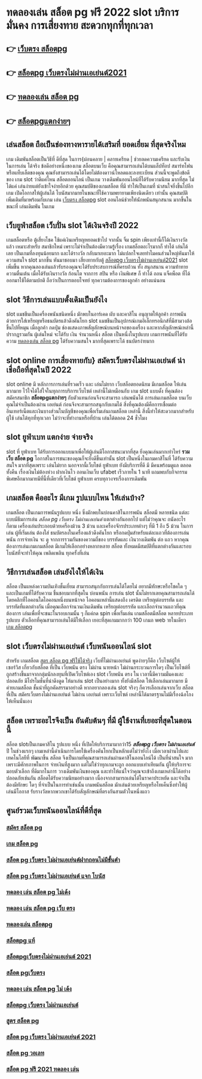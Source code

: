 # ทดลองเล่น สล็อต pg ฟรี 2022  slot  บริการมั่นคง การเสี่ยงทาย สะดวกทุกที่ทุกเวลา

## 👉 [เว็บตรง สล็อตpg](https://m.gamblerape.com/login)
## 👉 [สล็อตpg เว็บตรงไม่ผ่านเอเย่นต์2021](https://m.gamblerape.com/login)
## 👉 [ทดลองเล่น สล็อต pg](https://m.gamblerape.com/login?action=register)
## 👉 [สล็อตpgแตกง่ายๆ](https://m.gamblerape.com/login)

## เล่นสล็อต ถือเป็นช่องทางหารายได้เสริมที่ ยอดเยี่ยม ที่สุดจริงไหม

เกม เดิมพันสล็อตเป็นวิธีที่ ดีที่สุด ในการ{ผ่อนคลาย | คลายเครียด | ช่วยลดความเครียด และรับเงินในการเล่น ได้จริง ข้อดีอย่างหนึ่งของเกม สล็อตบนเว็บ คือคุณสามารถเล่นได้บนแล็ปท็อป สมาร์ทโฟน หรือแท็บเล็ตของคุณ คุณยังสามารถเล่นได้โดยไม่ต้องดาวน์โหลดและลงทะเบียน ส่วนนี้จะพูดถึงข้อดีของ เกม slot ว่าดีแค่ไหน  สล็อตออนไลน์ เป็นเกม  วางเดิมพันออนไลน์ที่ได้รับความนิยม มากที่สุด  ไม่ได้แค่ เล่นง่ายแต่ยังเข้าใจง่ายอีกด้วย คุณสมบัติของเกมสล็อต ที่มี ทำให้เป็นเกมที่ น่าสนใจยิ่งขึ้นไปอีกเกม เปิดโอกาสให้ผู้เล่นได้ โบนัสมากมายในขณะที่ใช้ความพยายามเพียงนิดเดียว เท่านั้น คุณสมบัติเพิ่มเติมที่มาพร้อมกับเกม เล่น [เว็บตรง สล็อตpg](https://m.gamblerape.com/login) slot ออนไลน์ช่วยให้นักพนันสนุกสนาน มากขึ้นในขณะที่ เล่นเดิมพัน ในเกม


## เว็บยูฟ่าสล็อต  เว็บปั่น slot ได้เงินจริงปี 2022

 เกมสล็อตหรือ ตู้เสี่ยงโชค ใช้แค่เงินเหรียญหยอดเข้าไป จากนั้น จิ้ม  spin เพียงเท่านี้ก็ได้เงินรางวัล แล้ว เหมาะสำหรับ สมาชิกใหม่ เพราะไม่จำเป็นต้องมีความรู้เรื่อง เกมสล็อตอะไรมากก็ ทำได้ เล่นได้เลย เป็นเกมที่ลงทุนน้อยมาก และได้รางวัล กลับมาเยอะมาก ไม่แปลกใจเลยทำไมคนส่วนใหญ่หันมาให้ความสนใจ slot มากขึ้น หันมาชอบมา เสี่ยงทายกับตู้  [สล็อตpg เว็บตรงไม่ผ่านเอเย่นต์2021](https://m.gamblerape.com/login?action=register) slot เพิ่มขึ้น หากคุณลองเล่นแล้วรับรองคุณจะได้รับประสบการณ์ที่ครบถ้วน ทั้ง สนุกสนาน  ความท้าทาย ความตื่นเต้น เมื่อได้รับเงินรางวัล ก้อนโต จากการ  สปิน หรือ เงินพิเศษ ก็ ทำได้ ถอน  แจ็คพ็อต ที่ได้ออกมาใช้ได้ตามปกติ ถือว่าเป็นการตอบโจทย์ ทุกความต้องการของลูกค้า อย่างแน่นอน 


##  slot  วิธีการเล่นแบบดั้งเดิมเป็นยังไง

 slot แมชชีนเป็นเครื่องพนันชนิดหนึ่ง มักพบในอาร์เคด ผับ และคาสิโน อนุญาตให้ลูกค้า   การพนัน ด้วยการใส่เหรียญหรือธนบัตรแล้วดึงคันโยก  slot แมชชีนเป็นอุปกรณ์เกมอิเล็กทรอนิกส์ที่มีสามวงล้อขึ้นไปที่หมุน เมื่อลูกค้า กดปุ่ม ช่องแสดงภาพสัญลักษณ์บนหน้าจอของเครื่อง และหากสัญลักษณ์เหล่านี้ปรากฏรวมกัน  ผู้เล่นใหม่ จะได้รับ เงิน จำนวนหนึ่ง สล็อต เป็นหนึ่งในรูปแบบ  เกมการพนันที่ได้รับความ [ทดลองเล่น สล็อต pg](https://m.gamblerape.com/login)  ได้รับความสนใจ มากที่สุดเพราะได้ ธนบัตรง่ายมาก


##  slot online  การเสี่ยงทายกับ} สมัครเว็บตรงไม่ผ่านเอเย่นต์   น่าเชื่อถือที่สุดในปี 2022 

 slot online มี หลักการการเล่นที่รวดเร็ว  และ เล่นไม่ยาก  เว็บสล็อตยอดนิยม มีเกมสล็อต ให้เล่นมากมาย ไว้ใจได้ใส่ใจในทุกการบริการเว็บไซต์ เหล่านี้ไม่เหมือนกับ เกม slot แบบดั้ง ที่คุณต้อง สมัครสมาชิก **สล็อตpgแตกง่ายๆ** กับตัวแทนก่อนจึงจะสามารถ เล่นพนันได้ การเล่นเกมสล็อต บนเว็บ คุณไม่จำเป็นต้องผ่าน เอเย่นต์ ก่อนจึงจะสามารถสนุกกับเกมได้ สิ่งที่คุณต้องมีคือการเชื่อมต่ออินเทอร์เน็ตและเงินบางส่วนในบัญชีของคุณเพื่อเริ่มเล่นเกมสล็อต เหล่านี้ สิ่งนี้ทำให้สะดวกมากสำหรับผู้ใช้ เล่นได้ทุกที่ทุกเวลา ไม่ว่าจะที่ทำงานหรือที่บ้าน เล่นได้ตลอด 24 ชั่วโมง

##  slot  ยูฟ่าเบท แตกง่าย จ่ายจริง

 slot ที่ ยูฟ่าเบท   ได้รับการออกแบบมาเพื่อให้ผู้เล่นมีโอกาสชนะมากที่สุด ยิ่งคุณเล่นมากเท่าไหร่ **รวมเว็บ สล็อต pg** โอกาสในการชนะของคุณก็จะยิ่งดีขึ้นเท่านั้น  slot เป็นหนึ่งในเกมคาสิโนที่  ได้รับความสนใจ มากที่สุดเพราะ เล่นไม่ยาก  นอกจากนี้เว็บไชต์ ยูฟ่าเบท  ยังมีบริการที่ดี มี มีคนพร้อมดูแล ตลอดทั้งคืน  เรื่องเงินไม่ต้องห่วง ฝากเงินไว   ถอนเงินเว็บ ufabet  เร็วภายใน 1 นาที แถมพบกับกิจกรรม  พิเศษอีกมากมายมีที่นี้ที่เดียวที่เว็บไชต์ ยูฟ่าเบท   ครบทุกวงจรเรื่องการเดิมพัน 


##  เกมสล็อต คืออะไร มีเกม รูปแบบไหน ให้เล่นบ้าง?

เกมสล็อต เป็นเกมการพนันรูปแบบ หนึ่ง ซึ่งมักพบในบ่อนคาสิโนการพนัน สล็อตมี หลายชนิด แต่ละแบบมีธีมการเล่น  *สล็อต pg เว็บตรง ไม่ผ่านเอเย่นต์*  แตกต่างกันออกไป แต่ไม่ว่าคุณจะ ถนัดอะไรก็ตาม เครื่องเล่นประกอบด้วยเครื่องม้วน 3 ม้วน และเครื่องจักรประเภทต่างๆ  ที่มี 1 ถึง 5 ม้วน ในการเล่น ผู้ที่เริ่มเล่น ต้องใส่ ธนบัตรลงในเครื่องแล้วดึงคันโยก หรือกดปุ่มสำหรับแต่ละแถวที่ต้องการเล่นพนัน การจ่ายเงิน จะ ดู จากการรวมกันของความถี่ของ บรรทัดและ เงินวางเดิมพัน ต่อ แถว  หากคุณต้องการเล่นเกมเกมสล็อต มีเกมให้เลือกอย่างหลากหลาย  สล็อต ทั้งหมดมีสมบัติที่แตกต่างกันและรอบโบนัสที่จะทำให้คุณ เพลิดเพลิน ทุกครั้งที่เล่น


## วิธีการเล่นสล็อต เล่นยังไงให้ได้เงิน
สล็อต เป็นแหล่งความบันเทิงชั้นเยี่ยม สามารถสนุกกับการเล่นได้โดยไม่ อยากมีทักษะหรือโชคใด ๆ และเป็นเกมที่ได้รับความ ชื่นชอบมากที่สุดใน บ่อนพนัน การเล่น slot นั้นไม่ยากเลยคุณสามารถเล่นได้โดยคลิกที่ไอคอนใดไอคอนหนึ่งบนหน้าจอ ไอคอนเหล่านี้แสดงถึง เครดิต  เหรียญต่อบรรทัด และบรรทัดที่แตกต่างกัน  เมื่อคุณเลือกจำนวนเงินเดิมพัน   เหรียญต่อบรรทัด และเลือกจำนวนแถวที่คุณต้องการ เล่นเพื่อที่จะชนะในรอบเกมนั้น ๆ ก็แค่กด   spin เพื่อเริ่มเล่น เกมสล็อตมีสล็อต หลายประเภท รูปแบบ ตัวเลือกที่คุณสามารถเล่นได้มีให้เลือก เยอะที่สุดเกมมากกว่า 100 เกมภ web ายในเดียว [เกม สล็อตpg](https://www.gamblerape.com/)

##  slot เว็บตรงไม่ผ่านเอเย่นต์   เว็บพนันออนไลน์  slot 

สำหรับ เกมสล็อต [สูตร สล็อต pg ฟรีใช้ได้จริง](https://m.gamblerape.com/login?action=register)  เว็บที่ไม่ผ่านเอเย่นต์ พูดง่ายๆก็คือ เว็บไซต์ผู้ให้ เซอร์วิส เกี่ยวกับสล็อต  ที่เป็น  เว็บพนัน ตรง   ไม่ผ่าน นายหน้า  ไม่ผ่านกระบวนการใดๆ เป็นเว็บไซต์ที่ถูกสร้างขึ้นมาจากกลุ่มนักลงทุนที่เปิดเว็บไซต์เอง  slot   เว็บพนัน ตรง  ใน เวลานี้มีความมั่นคงและปลอดภัย มีโปรโมชั่นที่น่าดึงดูด ให้มาเล่น slot เป็นอย่างมาก ทั้งยังมีสล็อต ให้เลือกเล่นมากมาย มีค่ายเกมสล็อต ชั้นนำที่ถูกคัดสรรมาอย่างดี หากอยากลองเล่น slot จริงๆ ก็ควรเลือกเล่นจากเว็บ สล็อต ที่เป็น  สมัครเว็บตรงไม่ผ่านเอเย่นต์   ไม่ผ่าน เอเย่นต์  เพราะเว็บไซต์ เหล่านี้ได้มาตรฐานไม่มีเรื่องฉ้อโกงให้เห็นนั่นเอง


## สล็อต  เพราะอะไรจึงเป็น อันดับต้นๆ  ที่มี ผู้ใช้งานที่เยอะที่สุดในตอนนี้

 สล็อต slotเป็นเกมคาสิโน รูปแบบ หนึ่ง ที่เปิดให้บริการมามากว่า15 ***สล็อตpg เว็บตรง ไม่ผ่านเอเย่นต์*** ปี ในช่วงแรกๆ เกมเหล่านี้ดำเนินการโดยใช้เครื่องคันโยกเป็นหลักแต่ไม่ว่ายังไง เมื่อเวลาผ่านไปและเทคโนโลยีที่ พัฒนาขึ้น สล็อต จึงเป็นเกมที่คุณสามารถเล่นผ่านคาสิโนออนไลน์ได้ เป็นที่น่าสนใจ มากเพราะมีศักยภาพในการ จ่ายเงินที่สูงมาก แต่ไม่ใช่ว่าทุกเกมจะถูก ออกแบบเท่าเทียมกัน ผู้ให้บริการจะมอบตัวเลือก ที่ดีมากในการ วางเดิมพันเงินของคุณ และทำให้แน่ใจว่าคุณจะเข้าถึงเกมเหล่านี้ได้อย่างปลอดภัยเช่นกัน สล็อตได้รับความนิยมอย่างมาก เนื่องจากสามารถเล่นได้ในราคาประหยัด และจำเป็นต้องมีทักษะ ใดๆ ที่จำเป็นในการทำเช่นนั้น เกมพนันสล็อต มักเล่นด้วยเหรียญหรือโทเค็นซึ่งทำให้ผู้เล่นมีโอกาส รับรางวัลหากพวกเขาได้รับสัญลักษณ์ที่ตรงกันสามตัวในหนึ่งแถว


## ศูนย์รวมเว็บพนันออนไลน์ที่ดีที่สุด

### [สมัคร สล็อต pg](https://atom.io/themes/สมัคร%20สล็อต%20pg%20เว็บตรง%20ไม่ผ่านเอเย่นต์%20ปลอดภัยชัวร์%20%20111214)
### [เกม สล็อต pg](https://atom.io/themes/สมัคร%20สล็อต%20pg%20เว็บตรง%20ไม่ผ่านเอเย่นต์%20ปลอดภัยชัวร์%20%20111031)
### [สล็อต pg เว็บตรง ไม่ผ่านเอเย่นต์ฝากถอนไม่มีขั้นต่ํา](https://atom.io/themes/สมัคร%20สล็อต%20pg%20เว็บตรง%20ไม่ผ่านเอเย่นต์%20ปลอดภัยชัวร์%20%20111518)
### [สล็อต pg เว็บตรง ไม่ผ่านเอเย่นต์ แจก โบนัส](https://atom.io/themes/สมัคร%20สล็อต%20pg%20เว็บตรง%20ไม่ผ่านเอเย่นต์%20ปลอดภัยชัวร์%20%20111224)
### [ทดลอง เล่น สล็อต pg ไม่เด้ง](https://atom.io/themes/สมัคร%20สล็อต%20pg%20เว็บตรง%20ไม่ผ่านเอเย่นต์%20ปลอดภัยชัวร์%20%20111925)
### [ทดลอง เล่น สล็อต pg เว็บ ตรง](https://atom.io/themes/สมัคร%20สล็อต%20pg%20เว็บตรง%20ไม่ผ่านเอเย่นต์%20ปลอดภัยชัวร์%20%20110716)
### [ทดลองเล่น สล็อตpg](https://atom.io/themes/สมัคร%20สล็อต%20pg%20เว็บตรง%20ไม่ผ่านเอเย่นต์%20ปลอดภัยชัวร์%20%20110683)
### [สล็อตpg แท้](https://atom.io/themes/สมัคร%20สล็อต%20pg%20เว็บตรง%20ไม่ผ่านเอเย่นต์%20ปลอดภัยชัวร์%20%20111773)
### [สล็อตpgเว็บตรงไม่ผ่านเอเย่นต์ 2021](https://atom.io/themes/สมัคร%20สล็อต%20pg%20เว็บตรง%20ไม่ผ่านเอเย่นต์%20ปลอดภัยชัวร์%20%20110023)
### [สล็อต pgเว็บตรง](https://atom.io/themes/สมัคร%20สล็อต%20pg%20เว็บตรง%20ไม่ผ่านเอเย่นต์%20ปลอดภัยชัวร์%20%20110732)
### [ทดลอง เล่น สล็อต pg ไม่ เด้ง](https://atom.io/themes/สมัคร%20สล็อต%20pg%20เว็บตรง%20ไม่ผ่านเอเย่นต์%20ปลอดภัยชัวร์%20%20110753)
### [สล็อตpg เว็บตรง ไม่ผ่านเอเย่นต์](https://atom.io/themes/สมัคร%20สล็อต%20pg%20เว็บตรง%20ไม่ผ่านเอเย่นต์%20ปลอดภัยชัวร์%20%20110638)
### [สูตร สล็อต pg](https://atom.io/themes/สมัคร%20สล็อต%20pg%20เว็บตรง%20ไม่ผ่านเอเย่นต์%20ปลอดภัยชัวร์%20%20111415)
### [สล็อต pg เว็บตรง ไม่ผ่านเอเย่นต์ 2021](https://atom.io/themes/สมัคร%20สล็อต%20pg%20เว็บตรง%20ไม่ผ่านเอเย่นต์%20ปลอดภัยชัวร์%20%20111487)
### [สล็อต pg วอเลท](https://atom.io/themes/สมัคร%20สล็อต%20pg%20เว็บตรง%20ไม่ผ่านเอเย่นต์%20ปลอดภัยชัวร์%20%20111283)
### [สล็อต pg ฟรี 2021 ทดลอง เล่น](https://atom.io/themes/สมัคร%20สล็อต%20pg%20เว็บตรง%20ไม่ผ่านเอเย่นต์%20ปลอดภัยชัวร์%20%20111089)